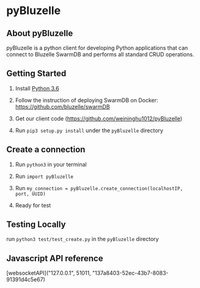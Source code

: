 # pyBluzelle

## About pyBluzelle

pyBluzelle is a python client for developing Python applications that can connect to Bluzelle SwarmDB and performs all standard CRUD operations.

## Getting Started

1. Install [Python 3.6](https://www.python.org/downloads/release/python-360/)

2. Follow the instruction of deploying SwarmDB on Docker: https://github.com/bluzelle/swarmDB

3. Get our client code (https://github.com/weininghu1012/pyBluzelle)

4. Run `pip3 setup.py install` under the `pyBluzelle` directory

## Create a connection

1. Run `python3` in your terminal

2. Run `import pyBluzelle`

3. Run `my_connection = pyBluzelle.create_connection(localhostIP, port, UUID)`

4. Ready for test


## Testing Locally

run `python3 test/test_create.py` in the `pyBluzelle` directory


## Javascript API reference
[websocketAPI]("127.0.0.1", 51011, "137a8403-52ec-43b7-8083-91391d4c5e67)
